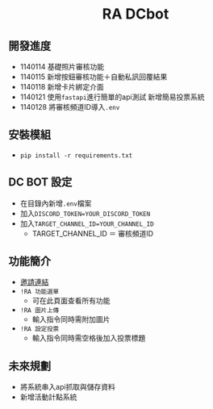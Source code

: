 <h1 align="center">RA DCbot</h1>

## 開發進度
- 1140114
基礎照片審核功能
- 1140115
新增按鈕審核功能＋自動私訊回覆結果
- 1140118
新增卡片綁定介面
- 1140121
使用`fastapi`進行簡單的api測試
新增簡易投票系統
- 1140128
將審核頻道ID導入`.env`

## 安裝模組
- `pip install -r requirements.txt`
## DC BOT 設定
- 在目錄內新增`.env`檔案
- 加入`DISCORD_TOKEN=YOUR_DISCORD_TOKEN`
- 加入`TARGET_CHANNEL_ID=YOUR_CHANNEL_ID`
  - TARGET_CHANNEL_ID ＝ 審核頻道ID
## 功能簡介
- [邀請連結](https://discord.com/oauth2/authorize?client_id=746717105206067302)
- `!RA 功能選單`
  - 可在此頁面查看所有功能
- `!RA 圖片上傳`
  - 輸入指令同時需附加圖片
- `!RA 設定投票`
  - 輸入指令同時需空格後加入投票標題
## 未來規劃
- 將系統串入api抓取與儲存資料
- 新增活動計點系統

